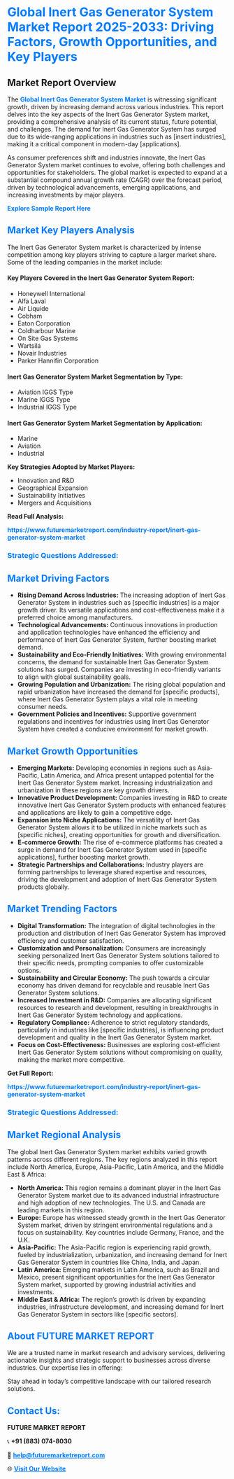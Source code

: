 <h1 style="color: #007BFF;">Global Inert Gas Generator System Market Report 2025-2033: Driving Factors, Growth Opportunities, and Key Players</h1>

<section id="overview">
<h2>Market Report Overview</h2>
<p>The <a href="https://www.futuremarketreport.com/industry-report/inert-gas-generator-system-market" style="color: #007BFF; text-decoration: none;"><strong>Global Inert Gas Generator System Market</strong></a> is witnessing significant growth, driven by increasing demand across various industries. This report delves into the key aspects of the Inert Gas Generator System market, providing a comprehensive analysis of its current status, future potential, and challenges. The demand for Inert Gas Generator System has surged due to its wide-ranging applications in industries such as [insert industries], making it a critical component in modern-day [applications].</p>
<p>As consumer preferences shift and industries innovate, the Inert Gas Generator System market continues to evolve, offering both challenges and opportunities for stakeholders. The global market is expected to expand at a substantial compound annual growth rate (CAGR) over the forecast period, driven by technological advancements, emerging applications, and increasing investments by major players.</p>
</section>

<section id="overview">
<p><a href="https://www.futuremarketreport.com/request-sample/reportId=41974" style="color: #007BFF; text-decoration: none;"><strong>Explore Sample Report Here</strong></a></p>
</section>

<section id="key-players">
<h2 style="color: #007BFF;">Market Key Players Analysis</h2>
<p>The Inert Gas Generator System market is characterized by intense competition among key players striving to capture a larger market share. Some of the leading companies in the market include:</p>
<h4>Key Players Covered in the Inert Gas Generator System Report:</h4>
<ul><li>Honeywell International</li><li>Alfa Laval</li><li>Air Liquide</li><li>Cobham</li><li>Eaton Corporation</li><li>Coldharbour Marine</li><li>On Site Gas Systems</li><li>Wartsila</li><li>Novair Industries</li><li>Parker Hannifin Corporation</li></ul>
<h4>Inert Gas Generator System Market Segmentation by Type:</h4>
<ul><li>Aviation IGGS Type</li><li>Marine IGGS Type</li><li>Industrial IGGS Type</li></ul>

<h4>Inert Gas Generator System Market Segmentation by Application:</h4>
<ul><li>Marine</li><li>Aviation</li><li>Industrial</li></ul>
<p><strong>Key Strategies Adopted by Market Players:</strong></p>
<ul>
<li>Innovation and R&D</li>
<li>Geographical Expansion</li>
<li>Sustainability Initiatives</li>
<li>Mergers and Acquisitions</li>
</ul>
</section>

<section>
<p><strong>Read Full Analysis: </strong></p><a href="https://www.futuremarketreport.com/industry-report/inert-gas-generator-system-market" style="color: #007BFF; text-decoration: none;"><strong>https://www.futuremarketreport.com/industry-report/inert-gas-generator-system-market</strong></a>
<h3 style="color: #007BFF;">Strategic Questions Addressed:</h3>
</section>

<section id="driving-factors">
<h2 style="color: #007BFF;">Market Driving Factors</h2>
<ul>
<li><strong>Rising Demand Across Industries:</strong> The increasing adoption of Inert Gas Generator System in industries such as [specific industries] is a major growth driver. Its versatile applications and cost-effectiveness make it a preferred choice among manufacturers.</li>
<li><strong>Technological Advancements:</strong> Continuous innovations in production and application technologies have enhanced the efficiency and performance of Inert Gas Generator System, further boosting market demand.</li>
<li><strong>Sustainability and Eco-Friendly Initiatives:</strong> With growing environmental concerns, the demand for sustainable Inert Gas Generator System solutions has surged. Companies are investing in eco-friendly variants to align with global sustainability goals.</li>
<li><strong>Growing Population and Urbanization:</strong> The rising global population and rapid urbanization have increased the demand for [specific products], where Inert Gas Generator System plays a vital role in meeting consumer needs.</li>
<li><strong>Government Policies and Incentives:</strong> Supportive government regulations and incentives for industries using Inert Gas Generator System have created a conducive environment for market growth.</li>
</ul>
</section>

<section id="growth-opportunities">
<h2 style="color: #007BFF;">Market Growth Opportunities</h2>
<ul>
<li><strong>Emerging Markets:</strong> Developing economies in regions such as Asia-Pacific, Latin America, and Africa present untapped potential for the Inert Gas Generator System market. Increasing industrialization and urbanization in these regions are key growth drivers.</li>
<li><strong>Innovative Product Development:</strong> Companies investing in R&D to create innovative Inert Gas Generator System products with enhanced features and applications are likely to gain a competitive edge.</li>
<li><strong>Expansion into Niche Applications:</strong> The versatility of Inert Gas Generator System allows it to be utilized in niche markets such as [specific niches], creating opportunities for growth and diversification.</li>
<li><strong>E-commerce Growth:</strong> The rise of e-commerce platforms has created a surge in demand for Inert Gas Generator System used in [specific applications], further boosting market growth.</li>
<li><strong>Strategic Partnerships and Collaborations:</strong> Industry players are forming partnerships to leverage shared expertise and resources, driving the development and adoption of Inert Gas Generator System products globally.</li>
</ul>
</section>

<section id="trending-factors">
<h2 style="color: #007BFF;">Market Trending Factors</h2>
<ul>
<li><strong>Digital Transformation:</strong> The integration of digital technologies in the production and distribution of Inert Gas Generator System has improved efficiency and customer satisfaction.</li>
<li><strong>Customization and Personalization:</strong> Consumers are increasingly seeking personalized Inert Gas Generator System solutions tailored to their specific needs, prompting companies to offer customizable options.</li>
<li><strong>Sustainability and Circular Economy:</strong> The push towards a circular economy has driven demand for recyclable and reusable Inert Gas Generator System solutions.</li>
<li><strong>Increased Investment in R&D:</strong> Companies are allocating significant resources to research and development, resulting in breakthroughs in Inert Gas Generator System technology and applications.</li>
<li><strong>Regulatory Compliance:</strong> Adherence to strict regulatory standards, particularly in industries like [specific industries], is influencing product development and quality in the Inert Gas Generator System market.</li>
<li><strong>Focus on Cost-Effectiveness:</strong> Businesses are exploring cost-efficient Inert Gas Generator System solutions without compromising on quality, making the market more competitive.</li>
</ul>
</section>

<section>
<p><strong>Get Full Report: </strong></p><a href="https://www.futuremarketreport.com/industry-report/inert-gas-generator-system-market" style="color: #007BFF; text-decoration: none;"><strong>https://www.futuremarketreport.com/industry-report/inert-gas-generator-system-market</strong></a>
<h3 style="color: #007BFF;">Strategic Questions Addressed:</h3>
</section>


<section id="regional-analysis">
<h2 style="color: #007BFF;">Market Regional Analysis</h2>
<p>The global Inert Gas Generator System market exhibits varied growth patterns across different regions. The key regions analyzed in this report include North America, Europe, Asia-Pacific, Latin America, and the Middle East & Africa:</p>
<ul>
<li><strong>North America:</strong> This region remains a dominant player in the Inert Gas Generator System market due to its advanced industrial infrastructure and high adoption of new technologies. The U.S. and Canada are leading markets in this region.</li>
<li><strong>Europe:</strong> Europe has witnessed steady growth in the Inert Gas Generator System market, driven by stringent environmental regulations and a focus on sustainability. Key countries include Germany, France, and the U.K.</li>
<li><strong>Asia-Pacific:</strong> The Asia-Pacific region is experiencing rapid growth, fueled by industrialization, urbanization, and increasing demand for Inert Gas Generator System in countries like China, India, and Japan.</li>
<li><strong>Latin America:</strong> Emerging markets in Latin America, such as Brazil and Mexico, present significant opportunities for the Inert Gas Generator System market, supported by growing industrial activities and investments.</li>
<li><strong>Middle East & Africa:</strong> The region’s growth is driven by expanding industries, infrastructure development, and increasing demand for Inert Gas Generator System in sectors like [specific sectors].</li>
</ul>
</section>

<footer>
<h2 style="color: #007BFF;">About FUTURE MARKET REPORT</h2>
<p>We are a trusted name in market research and advisory services, delivering actionable insights and strategic support to businesses across diverse industries. Our expertise lies in offering:</p>

<p>Stay ahead in today’s competitive landscape with our tailored research solutions.</p>

<h2 style="color: #007BFF;">Contact Us:</h2>
<p><strong>FUTURE MARKET REPORT</strong></p>
<p>📞 <strong>+91 (883) 074-8030</strong></p>
<p>📧 <strong><a href="mailto:help@futuremarketreport.com" style="color: #007BFF;">help@futuremarketreport.com</a></strong></p>
<p>🌐 <strong><a href="https://www.futuremarketreport.com/" style="color: #007BFF;">Visit Our Website</a></strong></p>
</footer>